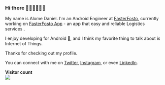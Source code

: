 ### Hi there 👋🏾👋🏽👋🏽

My name is Alome Daniel. I'm an Android Engineer at [FasterFosto](http://fasterfosto.com/), currently working on [FasterFosto App](https://play.google.com/store/apps/details?id=com.fasterfosto) - an app that easy and reliable Logistics  services . 

I enjoy developing for Android 🤖, and I think my favorite thing to talk about is Internet of Things. 

Thanks for checking out my profile.

You can connect with me on [Twitter](https://twitter.com/Astrocodr), [Instagram](https://www.instagram.com/astro_codr/), or even [LinkedIn](https://www.linkedin.com/in/alome-daniel-a27414153/).


<p align="left"> 
  <b>Visitor count</b><br>
  <img src="https://profile-counter.glitch.me/alome007/count.svg" />
</p>
